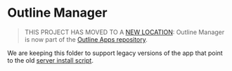 # Outline Manager

> THIS PROJECT HAS MOVED TO A [NEW LOCATION](https://github.com/Jigsaw-Code/outline-apps/tree/master/): Outline Manager is now part of the [Outline Apps repository](https://github.com/Jigsaw-Code/outline-apps).

We are keeping this folder to support legacy versions of the app that point to the old [server install script](https://raw.githubusercontent.com/mr-develop-er/outland-server/master/src/server_manager/install_scripts/install_server.sh).
